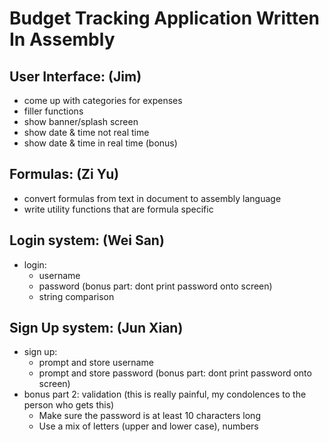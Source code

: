 # Budget Tracking Application Written In Assembly

## User Interface: (Jim)
  - come up with categories for expenses
  - filler functions
  - show banner/splash screen
  - show date & time not real time
  - show date & time in real time (bonus)

## Formulas: (Zi Yu)
  - convert formulas from text in document to assembly language
  - write utility functions that are formula specific

## Login system: (Wei San)
  - login:
      - username
      - password (bonus part: dont print password onto screen)
      - string comparison

## Sign Up system: (Jun Xian)
  - sign up:
      - prompt and store username
      - prompt and store password (bonus part: dont print password onto screen)
  - bonus part 2: validation (this is really painful, my condolences to the person who gets this)
      - Make sure the password is at least 10 characters long
      - Use a mix of letters (upper and lower case), numbers

